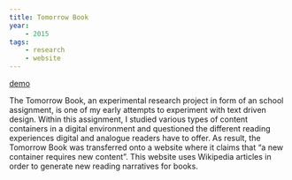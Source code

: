 ```yaml
---
title: Tomorrow Book
year:
    - 2015
tags:
    - research
    - website
---
```

[demo](https://tomorrow-book.amir.cloud)

The Tomorrow Book, an experimental research project in form of an school assignment, is one of my early attempts to experiment with text driven design. Within this assignment, I studied various types of content containers in a digital environment and questioned the different reading experiences digital and analogue readers have to offer. As result, the Tomorrow Book was transferred onto a website where it claims that “a new container requires new content”. This website uses Wikipedia articles in order to generate new reading narratives for books.
